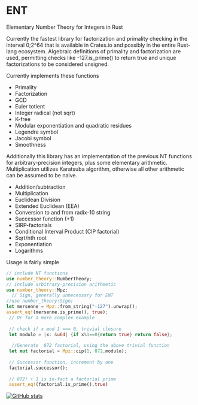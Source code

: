 # ENT

Elementary Number Theory for Integers in Rust

Currently the fastest library for factorization and primality checking in the interval 0;2^64 that is available in Crates.io and possibly in the entire Rust-lang ecosystem. Algebraic definitions of primality and factorization are used, permitting checks like -127.is_prime() to return true and unique factorizations to be considered unsigned.



Currently implements these functions

- Primality
- Factorization
- GCD
- Euler totient
- Integer radical (not sqrt)
- K-free
- Modular exponentiation and quadratic residues
- Legendre symbol
- Jacobi symbol
- Smoothness

 Additionally this library has an implementation of the previous NT functions for arbitrary-precision integers, plus some elementary arithmetic. Multiplication utilizes Karatsuba algorithm, otherwise all other arithmetic can be assumed to be naive. 
 
 - Addition/subtraction
 - Multiplication
 - Euclidean Division
 - Extended Euclidean (EEA)
 - Conversion to and from radix-10 string
 - Successor function (+1)
 - SIRP-factorials
 - Conditional Interval Product (CIP factorial)
 - Sqrt/nth root
 - Exponentiation
 - Logarithms

Usage is fairly simple
 ```rust
 // include NT functions
 use number_theory::NumberTheory;
 // include arbitrary-precision arithmetic
 use number_theory::Mpz;
   // Sign, generally unnecessary for ENT
 //use number_theory:Sign; 
 let mersenne = Mpz::from_string("-127").unwrap(); 
 assert_eq!(mersenne.is_prime(), true);
  // Or for a more complex example
  
  // check if x mod 1 === 0, trivial closure
  let modulo = |x: &u64| {if x%1==0{return true} return false};
  
   //Generate  872 factorial, using the above trivial function
  let mut factorial = Mpz::cip(1, 872,modulo);
  
  // Successor function, increment by one
  factorial.successor();
  
  // 872! + 1 is in-fact a factorial prime
  assert_eq!(factorial.is_prime(),true)
 ```

[![GitHub stats](https://github-readme-stats.vercel.app/api?username=JASory)](https://github.com/JASory/github-readme-stats)

